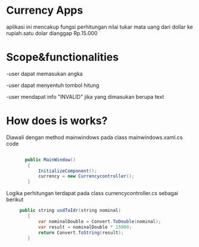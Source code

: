 ﻿# Currency Apps

aplikasi ini mencakup fungsi perhitungan nilai tukar mata uang dari dollar ke rupiah.satu dolar dianggap Rp.15.000

# Scope&functionalities

-user dapat memasukan angka

-user dapat menyentuh tombol hitung

-user mendapat info "INVALID" jika yang dimasukan berupa text

# How does is works?

Diawali dengan method mainwindows pada class mainwindows.xaml.cs
code

``` java

       public MainWindow()
        {
            InitializeComponent();
            currency = new Currencycontroller();
        }
```
Logika perhitungan terdapat pada class currencycontroller.cs sebagai berikut

```java
     public string usdToIdr(string nominal)
        {
            var nominalDouble = Convert.ToDouble(nominal);
            var result = nominalDouble * 15000;
            return Convert.ToString(result);
        }
```